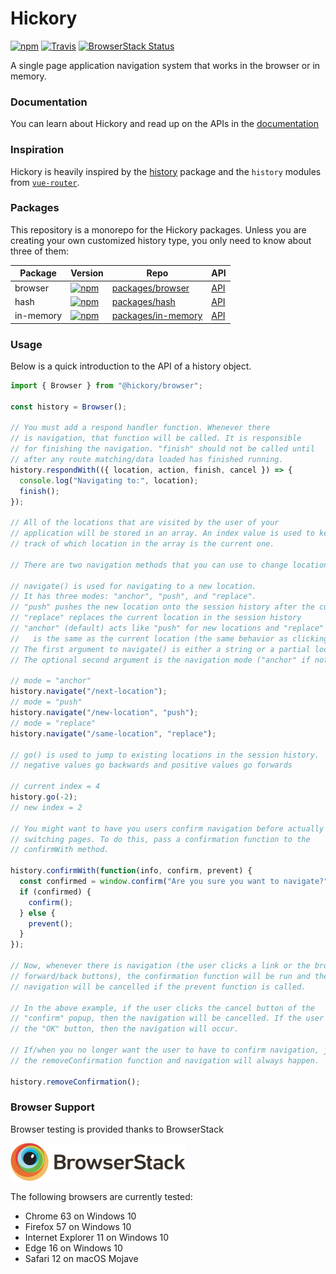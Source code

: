 # Hickory

[![npm][version-badge]][npm-hickory] [![Travis][build-badge]][build] [![BrowserStack Status][browserstack-badge]][browserstack-build]

A single page application navigation system that works in the browser or in memory.

### Documentation

You can learn about Hickory and read up on the APIs in the [documentation](./docs)

### Inspiration

Hickory is heavily inspired by the [history](https://github.com/ReactTraining/history) package and the `history` modules from [`vue-router`](https://github.com/vuejs/vue-router).

### Packages

This repository is a monorepo for the Hickory packages. Unless you are creating your own customized history type, you only need to know about three of them:

| Package   | Version                                          | Repo                                       | API                           |
| --------- | ------------------------------------------------ | ------------------------------------------ | ----------------------------- |
| browser   | [![npm][browser-version-badge]][npm-browser]     | [packages/browser](./packages/browser)     | [API](./docs/api/browser.md)  |
| hash      | [![npm][hash-version-badge]][npm-hash]           | [packages/hash](./packages/hash)           | [API](./docs/api/hash.md)     |
| in-memory | [![npm][in-memory-version-badge]][npm-in-memory] | [packages/in-memory](./packages/in-memory) | [API](./docs/api/in-memory.md) |

[browser-version-badge]: https://img.shields.io/npm/v/@hickory/browser.svg
[npm-browser]: https://npmjs.com/package/@hickory/browser
[hash-version-badge]: https://img.shields.io/npm/v/@hickory/hash.svg
[npm-hash]: https://npmjs.com/package/@hickory/hash
[in-memory-version-badge]: https://img.shields.io/npm/v/@hickory/in-memory.svg
[npm-in-memory]: https://npmjs.com/package/@hickory/in-memory

### Usage

Below is a quick introduction to the API of a history object.

```js
import { Browser } from "@hickory/browser";

const history = Browser();

// You must add a respond handler function. Whenever there
// is navigation, that function will be called. It is responsible
// for finishing the navigation. "finish" should not be called until
// after any route matching/data loaded has finished running.
history.respondWith(({ location, action, finish, cancel }) => {
  console.log("Navigating to:", location);
  finish();
});

// All of the locations that are visited by the user of your
// application will be stored in an array. An index value is used to keep
// track of which location in the array is the current one.

// There are two navigation methods that you can use to change locations.

// navigate() is used for navigating to a new location.
// It has three modes: "anchor", "push", and "replace".
// "push" pushes the new location onto the session history after the current location
// "replace" replaces the current location in the session history
// "anchor" (default) acts like "push" for new locations and "replace" when the provided location
//   is the same as the current location (the same behavior as clicking an <a>).
// The first argument to navigate() is either a string or a partial location object.
// The optional second argument is the navigation mode ("anchor" if not provided).

// mode = "anchor"
history.navigate("/next-location");
// mode = "push"
history.navigate("/new-location", "push");
// mode = "replace"
history.navigate("/same-location", "replace");

// go() is used to jump to existing locations in the session history.
// negative values go backwards and positive values go forwards

// current index = 4
history.go(-2);
// new index = 2

// You might want to have you users confirm navigation before actually
// switching pages. To do this, pass a confirmation function to the
// confirmWith method.

history.confirmWith(function(info, confirm, prevent) {
  const confirmed = window.confirm("Are you sure you want to navigate?");
  if (confirmed) {
    confirm();
  } else {
    prevent();
  }
});

// Now, whenever there is navigation (the user clicks a link or the browser's
// forward/back buttons), the confirmation function will be run and the
// navigation will be cancelled if the prevent function is called.

// In the above example, if the user clicks the cancel button of the
// "confirm" popup, then the navigation will be cancelled. If the user clicks
// the "OK" button, then the navigation will occur.

// If/when you no longer want the user to have to confirm navigation, just call
// the removeConfirmation function and navigation will always happen.

history.removeConfirmation();
```

### Browser Support

Browser testing is provided thanks to BrowserStack

[<img src='./static/BrowserStackLogo.png' />](https://www.browserstack.com/start)

The following browsers are currently tested:

- Chrome 63 on Windows 10
- Firefox 57 on Windows 10
- Internet Explorer 11 on Windows 10
- Edge 16 on Windows 10
- Safari 12 on macOS Mojave
  <!--* Safari on iOS 10.3
- Chrome on Android 4.4-->

[version-badge]: https://img.shields.io/npm/v/hickory.svg
[npm-hickory]: https://npmjs.com/package/hickory
[build-badge]: https://img.shields.io/travis/pshrmn/hickory/master.svg
[build]: https://travis-ci.org/pshrmn/hickory
[browserstack-badge]: https://www.browserstack.com/automate/badge.svg?badge_key=bHVBTk00Sm9ucnJ5SDlaOE5MZW80R214K0F3ZlkwVlY5OHd1WjI0OWJaQT0tLVYra3dYSUVOOTlKTnJHZUdDSXZHbVE9PQ==--50fa09de197425afca33b06f04e61e7582f13259
[browserstack-build]: https://www.browserstack.com/automate/public-build/bHVBTk00Sm9ucnJ5SDlaOE5MZW80R214K0F3ZlkwVlY5OHd1WjI0OWJaQT0tLVYra3dYSUVOOTlKTnJHZUdDSXZHbVE9PQ==--50fa09de197425afca33b06f04e61e7582f13259
